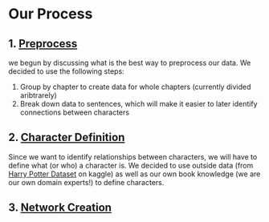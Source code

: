 # Our Process

## 1. [Preprocess](#1-preprocess)
we begun by discussing what is the best way to preprocess our data. We decided to use the following steps:
1. Group by chapter to create data for whole chapters (currently divided aribtrarely)
2. Break down data to sentences, which will make it easier to later identify connections between characters

## 2. [Character Definition](#2-character-definition)
Since we want to identify relationships between characters, we will have to define what (or who) a character is. We decided to use outside data (from [Harry Potter Dataset](https://www.kaggle.com/datasets/gulsahdemiryurek/harry-potter-dataset/data) on kaggle) as well as our own book knowledge (we are our own domain experts!) to define characters.

## 3. [Network Creation](#3-network-creation)
